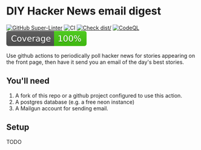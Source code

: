 # DIY Hacker News email digest

[![GitHub Super-Linter](https://github.com/actions/typescript-action/actions/workflows/linter.yml/badge.svg)](https://github.com/super-linter/super-linter)
![CI](https://github.com/actions/typescript-action/actions/workflows/ci.yml/badge.svg)
[![Check dist/](https://github.com/actions/typescript-action/actions/workflows/check-dist.yml/badge.svg)](https://github.com/actions/typescript-action/actions/workflows/check-dist.yml)
[![CodeQL](https://github.com/actions/typescript-action/actions/workflows/codeql-analysis.yml/badge.svg)](https://github.com/actions/typescript-action/actions/workflows/codeql-analysis.yml)
[![Coverage](./badges/coverage.svg)](./badges/coverage.svg)

Use github actions to periodically poll hacker news for stories appearing on the front page, then have it send you an email of the day's best stories.

## You'll need

1. A fork of this repo or a github project configured to use this action.
1. A postgres database (e.g. a free neon instance)
1. A Mailgun account for sending email.

## Setup

TODO
